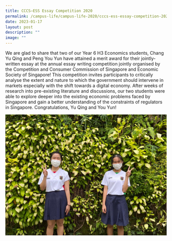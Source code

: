 ```yaml
---
title: CCCS–ESS Essay Competition 2020
permalink: /campus-life/campus-life-2020/cccs-ess-essay-competition-2020/
date: 2023-01-17
layout: post
description: ""
image: ""
---
```

We are glad to share that two of our Year 6 H3 Economics students, Chang Yu Qing and Peng You Yun have attained a merit award for their jointly-written essay at the annual essay writing competition jointly organised by the Competition and Consumer Commission of Singapore and Economic Society of Singapore! This competition invites participants to critically analyse the extent and nature to which the government should intervene in markets especially with the shift towards a digital economy. After weeks of research into pre-existing literature and discussions, our two students were able to explore deeper into the existing economic problems faced by Singapore and gain a better understanding of the constraints of regulators in Singapore. Congratulations, Yu Qing and You Yun!

![](/images/cccsess.jpeg)